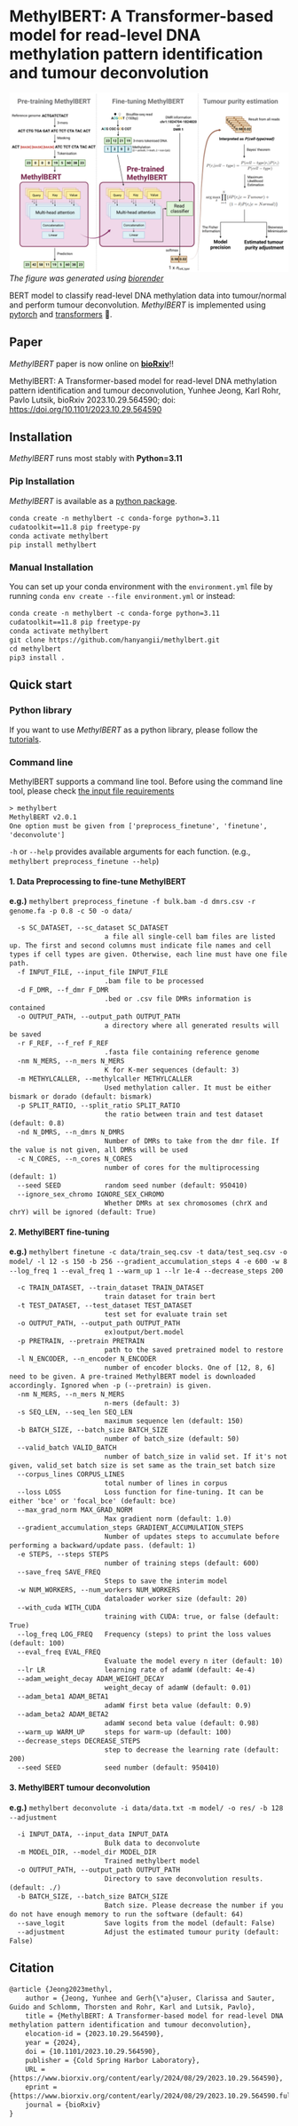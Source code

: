 # MethylBERT: A Transformer-based model for read-level DNA methylation pattern identification and tumour deconvolution

![methylbert_scheme](https://github.com/CompEpigen/methylbert/blob/main/img/introduction_methylbert.png)
_The figure was generated using [biorender](https://www.biorender.com/)_

BERT model to classify read-level DNA methylation data into tumour/normal and perform tumour deconvolution.
_MethylBERT_ is implemented using [pytorch](https://pytorch.org/) and [transformers](https://huggingface.co/docs/transformers/index) 🤗.

## Paper
_MethylBERT_ paper is now online on [__bioRxiv__](https://www.biorxiv.org/content/10.1101/2023.10.29.564590v1)!!

MethylBERT: A Transformer-based model for read-level DNA methylation pattern identification and tumour deconvolution,
Yunhee Jeong, Karl Rohr, Pavlo Lutsik,
bioRxiv 2023.10.29.564590; doi: https://doi.org/10.1101/2023.10.29.564590

## Installation
_MethylBERT_ runs most stably with __Python=3.11__

### Pip Installation
_MethylBERT_ is available as a [python package](https://pypi.org/project/methylbert/).
```
conda create -n methylbert -c conda-forge python=3.11 cudatoolkit==11.8 pip freetype-py
conda activate methylbert
pip install methylbert
```

### Manual Installation
You can set up your conda environment with the `environment.yml` file by
 running `conda env create --file environment.yml` or instead:
```
conda create -n methylbert -c conda-forge python=3.11 cudatoolkit==11.8 pip freetype-py
conda activate methylbert
git clone https://github.com/hanyangii/methylbert.git
cd methylbert
pip3 install .
```

## Quick start
### Python library
If you want to use _MethylBERT_ as a python library, please follow the [tutorials](https://github.com/hanyangii/methylbert/tree/main/tutorials).

### Command line
MethylBERT supports a command line tool. Before using the command line tool, please check [the input file requirements](https://github.com/hanyangii/methylbert/blob/main/tutorials/01_Data_Preparation.md)
```
> methylbert
MethylBERT v2.0.1
One option must be given from ['preprocess_finetune', 'finetune', 'deconvolute']
```
`-h` or `--help` provides available arguments for each function. (e.g., `methylbert preprocess_finetune --help`)

#### 1. Data Preprocessing to fine-tune MethylBERT
**e.g.)** `methylbert preprocess_finetune -f bulk.bam -d dmrs.csv -r genome.fa -p 0.8 -c 50 -o data/`
```
  -s SC_DATASET, --sc_dataset SC_DATASET
                        a file all single-cell bam files are listed up. The first and second columns must indicate file names and cell types if cell types are given. Otherwise, each line must have one file path.
  -f INPUT_FILE, --input_file INPUT_FILE
                        .bam file to be processed
  -d F_DMR, --f_dmr F_DMR
                        .bed or .csv file DMRs information is contained
  -o OUTPUT_PATH, --output_path OUTPUT_PATH
                        a directory where all generated results will be saved
  -r F_REF, --f_ref F_REF
                        .fasta file containing reference genome
  -nm N_MERS, --n_mers N_MERS
                        K for K-mer sequences (default: 3)
  -m METHYLCALLER, --methylcaller METHYLCALLER
                        Used methylation caller. It must be either bismark or dorado (default: bismark)
  -p SPLIT_RATIO, --split_ratio SPLIT_RATIO
                        the ratio between train and test dataset (default: 0.8)
  -nd N_DMRS, --n_dmrs N_DMRS
                        Number of DMRs to take from the dmr file. If the value is not given, all DMRs will be used
  -c N_CORES, --n_cores N_CORES
                        number of cores for the multiprocessing (default: 1)
  --seed SEED           random seed number (default: 950410)
  --ignore_sex_chromo IGNORE_SEX_CHROMO
                        Whether DMRs at sex chromosomes (chrX and chrY) will be ignored (default: True)
```
#### 2. MethylBERT fine-tuning
**e.g.)** `methylbert finetune -c data/train_seq.csv -t data/test_seq.csv -o model/ -l 12 -s 150 -b 256 --gradient_accumulation_steps 4 -e 600 -w 8 --log_freq 1 --eval_freq 1 --warm_up 1 --lr 1e-4 --decrease_steps 200`
```
  -c TRAIN_DATASET, --train_dataset TRAIN_DATASET
                        train dataset for train bert
  -t TEST_DATASET, --test_dataset TEST_DATASET
                        test set for evaluate train set
  -o OUTPUT_PATH, --output_path OUTPUT_PATH
                        ex)output/bert.model
  -p PRETRAIN, --pretrain PRETRAIN
                        path to the saved pretrained model to restore
  -l N_ENCODER, --n_encoder N_ENCODER
                        number of encoder blocks. One of [12, 8, 6] need to be given. A pre-trained MethylBERT model is downloaded accordingly. Ignored when -p (--pretrain) is given.
  -nm N_MERS, --n_mers N_MERS
                        n-mers (default: 3)
  -s SEQ_LEN, --seq_len SEQ_LEN
                        maximum sequence len (default: 150)
  -b BATCH_SIZE, --batch_size BATCH_SIZE
                        number of batch_size (default: 50)
  --valid_batch VALID_BATCH
                        number of batch_size in valid set. If it's not given, valid_set batch size is set same as the train_set batch size
  --corpus_lines CORPUS_LINES
                        total number of lines in corpus
  --loss LOSS           Loss function for fine-tuning. It can be either 'bce' or 'focal_bce' (default: bce)
  --max_grad_norm MAX_GRAD_NORM
                        Max gradient norm (default: 1.0)
  --gradient_accumulation_steps GRADIENT_ACCUMULATION_STEPS
                        Number of updates steps to accumulate before performing a backward/update pass. (default: 1)
  -e STEPS, --steps STEPS
                        number of training steps (default: 600)
  --save_freq SAVE_FREQ
                        Steps to save the interim model
  -w NUM_WORKERS, --num_workers NUM_WORKERS
                        dataloader worker size (default: 20)
  --with_cuda WITH_CUDA
                        training with CUDA: true, or false (default: True)
  --log_freq LOG_FREQ   Frequency (steps) to print the loss values (default: 100)
  --eval_freq EVAL_FREQ
                        Evaluate the model every n iter (default: 10)
  --lr LR               learning rate of adamW (default: 4e-4)
  --adam_weight_decay ADAM_WEIGHT_DECAY
                        weight_decay of adamW (default: 0.01)
  --adam_beta1 ADAM_BETA1
                        adamW first beta value (default: 0.9)
  --adam_beta2 ADAM_BETA2
                        adamW second beta value (default: 0.98)
  --warm_up WARM_UP     steps for warm-up (default: 100)
  --decrease_steps DECREASE_STEPS
                        step to decrease the learning rate (default: 200)
  --seed SEED           seed number (default: 950410)
```
#### 3. MethylBERT tumour deconvolution
**e.g.)** `methylbert deconvolute -i data/data.txt -m model/ -o res/ -b 128 --adjustment`
```
  -i INPUT_DATA, --input_data INPUT_DATA
                        Bulk data to deconvolute
  -m MODEL_DIR, --model_dir MODEL_DIR
                        Trained methylbert model
  -o OUTPUT_PATH, --output_path OUTPUT_PATH
                        Directory to save deconvolution results. (default: ./)
  -b BATCH_SIZE, --batch_size BATCH_SIZE
                        Batch size. Please decrease the number if you do not have enough memory to run the software (default: 64)
  --save_logit          Save logits from the model (default: False)
  --adjustment          Adjust the estimated tumour purity (default: False)
```
## Citation
```
@article {Jeong2023methyl,
	author = {Jeong, Yunhee and Gerh{\"a}user, Clarissa and Sauter, Guido and Schlomm, Thorsten and Rohr, Karl and Lutsik, Pavlo},
	title = {MethylBERT: A Transformer-based model for read-level DNA methylation pattern identification and tumour deconvolution},
	elocation-id = {2023.10.29.564590},
	year = {2024},
	doi = {10.1101/2023.10.29.564590},
	publisher = {Cold Spring Harbor Laboratory},
	URL = {https://www.biorxiv.org/content/early/2024/08/29/2023.10.29.564590},
	eprint = {https://www.biorxiv.org/content/early/2024/08/29/2023.10.29.564590.full.pdf},
	journal = {bioRxiv}
}
```
